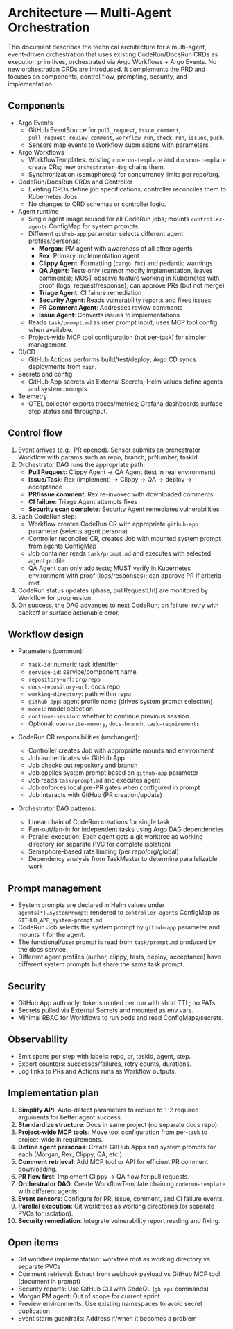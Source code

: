 # Architecture — Multi-Agent Orchestration

This document describes the technical architecture for a multi-agent, event-driven orchestration that uses existing CodeRun/DocsRun CRDs as execution primitives, orchestrated via Argo Workflows + Argo Events. No new orchestration CRDs are introduced. It complements the PRD and focuses on components, control flow, prompting, security, and implementation.

## Components
- Argo Events
  - GitHub EventSource for `pull_request`, `issue_comment`, `pull_request_review_comment`, `workflow_run`, `check_run`, `issues`, `push`.
  - Sensors map events to Workflow submissions with parameters.
- Argo Workflows
  - WorkflowTemplates: existing `coderun-template` and `docsrun-template` create CRs; new `orchestrator-dag` chains them.
  - Synchronization (semaphores) for concurrency limits per repo/org.
- CodeRun/DocsRun CRDs and Controller
  - Existing CRDs define job specifications; controller reconciles them to Kubernetes Jobs.
  - No changes to CRD schemas or controller logic.
- Agent runtime
  - Single agent image reused for all CodeRun jobs; mounts `controller-agents` ConfigMap for system prompts.
  - Different `github-app` parameter selects different agent profiles/personas:
    - **Morgan**: PM agent with awareness of all other agents
    - **Rex**: Primary implementation agent
    - **Clippy Agent**: Formatting (`cargo fmt`) and pedantic warnings
    - **QA Agent**: Tests only (cannot modify implementation, leaves comments); MUST observe feature working in Kubernetes with proof (logs, request/response); can approve PRs (but not merge)
    - **Triage Agent**: CI failure remediation
    - **Security Agent**: Reads vulnerability reports and fixes issues
    - **PR Comment Agent**: Addresses review comments
    - **Issue Agent**: Converts issues to implementations
  - Reads `task/prompt.md` as user prompt input; uses MCP tool config when available.
  - Project-wide MCP tool configuration (not per-task) for simpler management.
- CI/CD
  - GitHub Actions performs build/test/deploy; Argo CD syncs deployments from `main`.
- Secrets and config
  - GitHub App secrets via External Secrets; Helm values define agents and system prompts.
- Telemetry
  - OTEL collector exports traces/metrics; Grafana dashboards surface step status and throughput.

## Control flow
1) Event arrives (e.g., PR opened). Sensor submits an orchestrator Workflow with params such as repo, branch, prNumber, taskId.
2) Orchestrator DAG runs the appropriate path:
   - **Pull Request**: Clippy Agent → QA Agent (test in real environment)
   - **Issue/Task**: Rex (implement) → Clippy → QA → deploy → acceptance
   - **PR/Issue comment**: Rex re-invoked with downloaded comments
   - **CI failure**: Triage Agent attempts fixes
   - **Security scan complete**: Security Agent remediates vulnerabilities
3) Each CodeRun step:
   - Workflow creates CodeRun CR with appropriate `github-app` parameter (selects agent persona)
   - Controller reconciles CR, creates Job with mounted system prompt from agents ConfigMap
   - Job container reads `task/prompt.md` and executes with selected agent profile
   - QA Agent can only add tests; MUST verify in Kubernetes environment with proof (logs/responses); can approve PR if criteria met
4) CodeRun status updates (phase, pullRequestUrl) are monitored by Workflow for progression.
5) On success, the DAG advances to next CodeRun; on failure, retry with backoff or surface actionable error.

## Workflow design
- Parameters (common):
  - `task-id`: numeric task identifier
  - `service-id`: service/component name
  - `repository-url`: `org/repo`
  - `docs-repository-url`: docs repo
  - `working-directory`: path within repo
  - `github-app`: agent profile name (drives system prompt selection)
  - `model`: model selection
  - `continue-session`: whether to continue previous session
  - Optional: `overwrite-memory`, `docs-branch`, `task-requirements`

- CodeRun CR responsibilities (unchanged):
  - Controller creates Job with appropriate mounts and environment
  - Job authenticates via GitHub App
  - Job checks out repository and branch
  - Job applies system prompt based on `github-app` parameter
  - Job reads `task/prompt.md` and executes agent
  - Job enforces local pre-PR gates when configured in prompt
  - Job interacts with GitHub (PR creation/update)

- Orchestrator DAG patterns:
  - Linear chain of CodeRun creations for single task
  - Fan-out/fan-in for independent tasks using Argo DAG dependencies
  - Parallel execution: Each agent gets a git worktree as working directory (or separate PVC for complete isolation)
  - Semaphore-based rate limiting (per repo/org/global)
  - Dependency analysis from TaskMaster to determine parallelizable work

## Prompt management
- System prompts are declared in Helm values under `agents[*].systemPrompt`; rendered to `controller-agents` ConfigMap as `GITHUB_APP_system-prompt.md`.
- CodeRun Job selects the system prompt by `github-app` parameter and mounts it for the agent.
- The functional/user prompt is read from `task/prompt.md` produced by the docs service.
- Different agent profiles (author, clippy, tests, deploy, acceptance) have different system prompts but share the same task prompt.

## Security
- GitHub App auth only; tokens minted per run with short TTL; no PATs.
- Secrets pulled via External Secrets and mounted as env vars.
- Minimal RBAC for Workflows to run pods and read ConfigMaps/secrets.

## Observability
- Emit spans per step with labels: repo, pr, taskId, agent, step.
- Export counters: successes/failures, retry counts, durations.
- Log links to PRs and Actions runs as Workflow outputs.

## Implementation plan
1. **Simplify API**: Auto-detect parameters to reduce to 1-2 required arguments for better agent success.
2. **Standardize structure**: Docs in same project (no separate docs repo).
3. **Project-wide MCP tools**: Move tool configuration from per-task to project-wide in requirements.
4. **Define agent personas**: Create GitHub Apps and system prompts for each (Morgan, Rex, Clippy, QA, etc.).
5. **Comment retrieval**: Add MCP tool or API for efficient PR comment downloading.
6. **PR flow first**: Implement Clippy → QA flow for pull requests.
7. **Orchestrator DAG**: Create WorkflowTemplate chaining `coderun-template` with different agents.
8. **Event sensors**: Configure for PR, issue, comment, and CI failure events.
9. **Parallel execution**: Git worktrees as working directories (or separate PVCs for isolation).
10. **Security remediation**: Integrate vulnerability report reading and fixing.

## Open items
- Git worktree implementation: worktree root as working directory vs separate PVCs
- Comment retrieval: Extract from webhook payload vs GitHub MCP tool (document in prompt)
- Security reports: Use GitHub CLI with CodeQL (`gh api` commands)
- Morgan PM agent: Out of scope for current sprint
- Preview environments: Use existing namespaces to avoid secret duplication
- Event storm guardrails: Address if/when it becomes a problem
